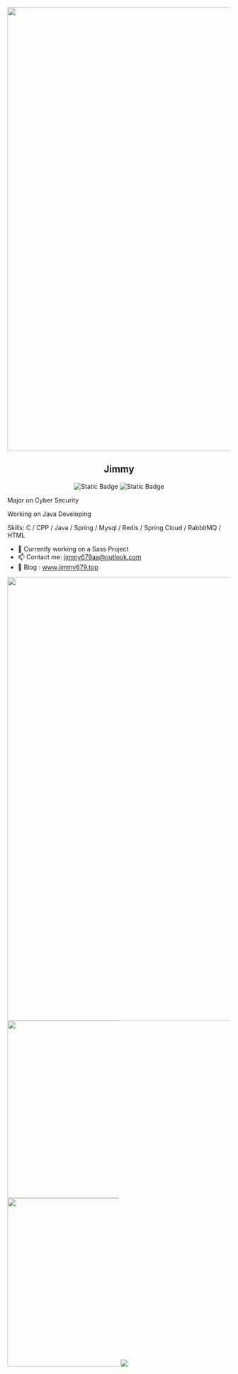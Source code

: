 <p align="center">
  <img width="1000" src="https://typora11aa.oss-cn-beijing.aliyuncs.com/Snipaste_2024-01-30_14-33-55.png" />
  <h2 align="center">
 Jimmy
  </h2>
  <p align="center">
    <img alt="Static Badge" src="https://img.shields.io/badge/School-TYUT-green?color=hex">
    <img alt="Static Badge" src="https://img.shields.io/badge/All_Stars-1-green?color=yellow">
  </p>
</p>

Major on Cyber Security

Working on Java Developing

Skills: C / CPP / Java / Spring / Mysql / Redis / Spring Cloud / RabbitMQ / HTML

- 🔭 Currently working on a Sass Project  
- 📫 Contact me: jimmy679aa@outlook.com
- 🙂 Blog : www.jimmy679.top

<p>
  <img style="width: 1000px;height: auto;max-height:100%;max-width:100%;" src="https://github-profile-trophy.vercel.app/?username=jimmy679&rank=A,B,C"/>
  <img style="width: 400px;height: auto;max-height:50%;max-width:50%;" src="https://streak-stats.demolab.com/?user=jimmy679"/>
  <img style="width: 380px;height: auto;max-height:50%;max-width:50%;" src="https://github-readme-stats.vercel.app/api?username=jimmy679&count_private=true&show_icons=true"/>
  <img src="https://github-readme-stats.vercel.app/api/top-langs/?username=jimmy679&layout=donut-vertical"/>
</p>

